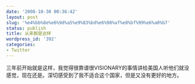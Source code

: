 ```yaml
---
date: '2008-10-30 00:36:42'
layout: post
slug: '%e4%bb%8e%e6%9d%a5%e9%83%bd%e6%98%af%e8%bf%99%e6%a0%b7'
status: publish
title: 从来都是这样
wordpress_id: '392'
categories:
- Twitter
---
```


三年前开始就是这样，我觉得很靠谱很VISIONARY的事情讲给美国人听他们就没感觉，现在还是。深切感受到了我不适合这个国家，但是又没有更好的地方。
